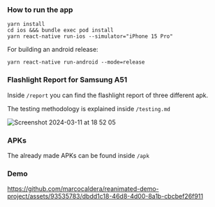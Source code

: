### How to run the app

```
yarn install
cd ios &&& bundle exec pod install
yarn react-native run-ios --simulator="iPhone 15 Pro"
```

For building an android release:

```
yarn react-native run-android --mode=release
```

### Flashlight Report for Samsung A51

Inside `/report` you can find the flashlight report of three different apk.

The testing methodology is explained inside `/testing.md`

![Screenshot 2024-03-11 at 18 52 05](https://github.com/marcocaldera/reanimated-demo-project/assets/93535783/90e3d470-6604-440b-bfb7-fdc3199af01d)

### APKs

The already made APKs can be found inside `/apk`


### Demo

https://github.com/marcocaldera/reanimated-demo-project/assets/93535783/dbdd1c18-46d8-4d00-8a1b-cbcbef26f911


